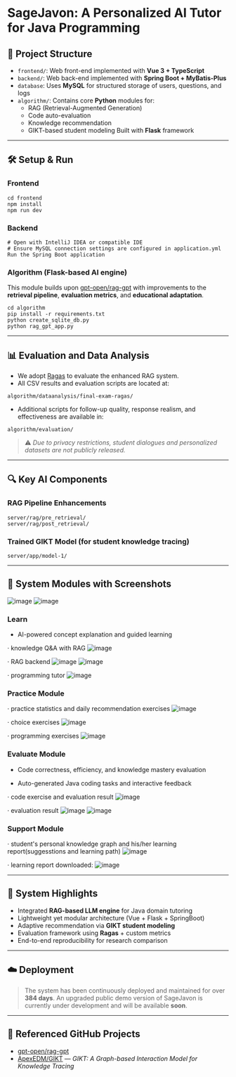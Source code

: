 # SageJavon: A Personalized AI Tutor for Java Programming

## 🧩 Project Structure

- `frontend/`: Web front-end implemented with **Vue 3 + TypeScript**
- `backend/`: Web back-end implemented with **Spring Boot + MyBatis-Plus**
- `database`: Uses **MySQL** for structured storage of users, questions, and logs
- `algorithm/`: Contains core **Python** modules for:
  - RAG (Retrieval-Augmented Generation)
  - Code auto-evaluation
  - Knowledge recommendation
  - GIKT-based student modeling
     Built with **Flask** framework

------

## 🛠️ Setup & Run

### Frontend

```
cd frontend
npm install
npm run dev
```

### Backend

```
# Open with IntelliJ IDEA or compatible IDE
# Ensure MySQL connection settings are configured in application.yml
Run the Spring Boot application
```

### Algorithm (Flask-based AI engine)

This module builds upon [gpt-open/rag-gpt](https://github.com/gpt-open/rag-gpt) with improvements to the **retrieval pipeline**, **evaluation metrics**, and **educational adaptation**.

```
cd algorithm
pip install -r requirements.txt
python create_sqlite_db.py
python rag_gpt_app.py
```

------

## 📊 Evaluation and Data Analysis

- We adopt [Ragas](https://github.com/explodinggradients/ragas) to evaluate the enhanced RAG system.
- All CSV results and evaluation scripts are located at:

```
algorithm/dataanalysis/final-exam-ragas/
```

- Additional scripts for follow-up quality, response realism, and effectiveness are available in:

```
algorithm/evaluation/
```

> ⚠️ *Due to privacy restrictions, student dialogues and personalized datasets are not publicly released.*

------

## 🔍 Key AI Components

### RAG Pipeline Enhancements

```
server/rag/pre_retrieval/
server/rag/post_retrieval/
```

### Trained GIKT Model (for student knowledge tracing)

```
server/app/model-1/
```

------

## 🧪 System Modules with Screenshots 
![image](https://github.com/user-attachments/assets/53cfa4a0-96b3-45bc-b683-c613b2692e47)
![image](https://github.com/user-attachments/assets/26bfab58-03ec-49fd-a3bc-c08a5df06119)


### Learn

- AI-powered concept explanation and guided learning

· knowledge Q&A with RAG
![image](https://github.com/user-attachments/assets/f9a750fc-9130-42f2-b8e0-01b5536851eb)


· RAG backend
![image](https://github.com/user-attachments/assets/4017b398-4188-4b42-b042-a70bb22ad620)
![image](https://github.com/user-attachments/assets/8268e24f-893c-4089-80eb-92ac07d68520)


· programming tutor
![image](https://github.com/user-attachments/assets/3c933b0e-e891-4845-a5cf-7e2f62ca8ef4)



### Practice Module

· practice statistics and daily recommendation exercises
![image](https://github.com/user-attachments/assets/1323157f-a16f-4089-8eca-f974b7472026)

· choice exercises
![image](https://github.com/user-attachments/assets/3377bb19-7b6d-4041-99de-e9baec14de7a)

· programming exercises
![image](https://github.com/user-attachments/assets/76a7ca49-c103-4729-a9aa-18170e889e6e)

### Evaluate Module

- Code correctness, efficiency, and knowledge mastery evaluation

- Auto-generated Java coding tasks and interactive feedback

· code exercise and evaluation result
![image](https://github.com/user-attachments/assets/8398a786-2485-4b43-af5a-08bcdf2cebf3)

· evaluation result
![image](https://github.com/user-attachments/assets/59d244af-ce11-4fd0-b771-67b95f4794c8)
![image](https://github.com/user-attachments/assets/a7e1a762-d356-4d68-8c3b-d9f6141dd1f6)


### Support Module

· student's personal knowledge graph and his/her learning report(suggesstions and learning path)
![image](https://github.com/user-attachments/assets/6dbc1bd2-23cf-4503-95df-c7f2303e6de2)


· learning report downloaded:
![image](https://github.com/user-attachments/assets/2402165d-f99b-4867-a98a-d265462dfc4c)

------

## 🌟 System Highlights

- Integrated **RAG-based LLM engine** for Java domain tutoring
- Lightweight yet modular architecture (Vue + Flask + SpringBoot)
- Adaptive recommendation via **GIKT student modeling**
- Evaluation framework using **Ragas** + custom metrics
- End-to-end reproducibility for research comparison

------

## ☁️ Deployment

> The system has been continuously deployed and maintained for over **384 days**. An upgraded public demo version of SageJavon is currently under development and will be available **soon**.

------

## 🔗 Referenced GitHub Projects

- [gpt-open/rag-gpt](https://github.com/gpt-open/rag-gpt)
- [ApexEDM/GIKT](https://github.com/ApexEDM/GIKT) — *GIKT: A Graph-based Interaction Model for Knowledge Tracing*
